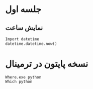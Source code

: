 # جلسه اول
## نمایش ساعت
```python
Import datetime
datetime.datetime.now()
```

# نسخه پایتون در ترمینال
```
Where.exe python
Which python
```
